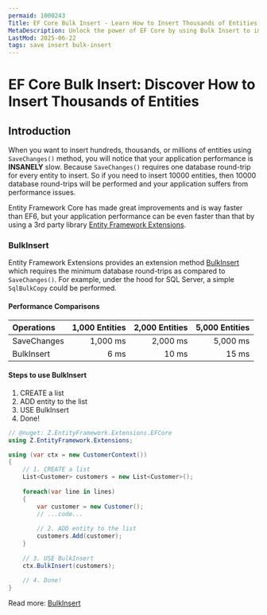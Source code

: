 ```yaml
---
permaid: 1000243
Title: EF Core Bulk Insert - Learn How to Insert Thousands of Entities
MetaDescription: Unlock the power of EF Core by using Bulk Insert to improve performance dramatically by using bulk operations. Learn what bulk operations are, why you should use it and how easily you can implement it in your project.
LastMod: 2025-06-22
tags: save insert bulk-insert
---
```


# EF Core Bulk Insert: Discover How to Insert Thousands of Entities

## Introduction

When you want to insert hundreds, thousands, or millions of entities using `SaveChanges()` method, you will notice that your application performance is **INSANELY** slow. Because `SaveChanges()` requires one database round-trip for every entity to insert. So if you need to insert 10000 entities, then 10000 database round-trips will be performed and your application suffers from performance issues.

Entity Framework Core has made great improvements and is way faster than EF6, but your application performance can be even faster than that by using a 3rd party library [Entity Framework Extensions](https://entityframework-extensions.net/).

### BulkInsert

Entity Framework Extensions provides an extension method [BulkInsert](https://entityframework-extensions.net/bulk-insert) which requires the minimum database round-trips as compared to `SaveChanges()`. For example, under the hood for SQL Server, a simple `SqlBulkCopy` could be performed.

#### Performance Comparisons

| Operations      | 1,000 Entities | 2,000 Entities | 5,000 Entities |
| :-------------- | -------------: | -------------: | -------------: |
| SaveChanges     | 1,000 ms       | 2,000 ms       | 5,000 ms       |
| BulkInsert      | 6 ms           | 10 ms          | 15 ms          |

#### Steps to use BulkInsert

 1. CREATE a list
 2. ADD entity to the list
 3. USE BulkInsert
 4. Done!


```csharp
// @nuget: Z.EntityFramework.Extensions.EFCore
using Z.EntityFramework.Extensions;

using (var ctx = new CustomerContext())
{
    // 1. CREATE a list
    List<Customer> customers = new List<Customer>();
    
    foreach(var line in lines)
    {
        var customer = new Customer();
        // ...code...
        
        // 2. ADD entity to the list
        customers.Add(customer);
    }
    
    // 3. USE BulkInsert
    ctx.BulkInsert(customers);
    
    // 4. Done!
}
```

Read more: [BulkInsert](https://entityframework-extensions.net/bulk-insert)
